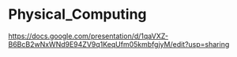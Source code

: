 # Physical_Computing

https://docs.google.com/presentation/d/1qaVXZ-B6BcB2wNxWNd9E94ZV9q1KeqUfm05kmbfgjyM/edit?usp=sharing
